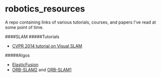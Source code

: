 # robotics_resources
A repo containing links of various tutorials, courses, and papers I've read at some point of time.


####SLAM 
#####Tutorials
- [CVPR 2014 tutorial on Visual SLAM](http://frc.ri.cmu.edu/~kaess/vslam_cvpr14/)

#####Algos
- [ElasticFusion](https://github.com/mp3guy/ElasticFusion)
- [ORB-SLAM2](https://github.com/raulmur/ORB_SLAM2) and [ORB-SLAM1](https://github.com/raulmur/ORB_SLAM)
